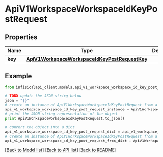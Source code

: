 # ApiV1WorkspaceWorkspaceIdKeyPostRequest


## Properties
Name | Type | Description | Notes
------------ | ------------- | ------------- | -------------
**key** | [**ApiV1WorkspaceWorkspaceIdKeyPostRequestKey**](ApiV1WorkspaceWorkspaceIdKeyPostRequestKey.md) |  | 

## Example

```python
from infisicalapi_client.models.api_v1_workspace_workspace_id_key_post_request import ApiV1WorkspaceWorkspaceIdKeyPostRequest

# TODO update the JSON string below
json = "{}"
# create an instance of ApiV1WorkspaceWorkspaceIdKeyPostRequest from a JSON string
api_v1_workspace_workspace_id_key_post_request_instance = ApiV1WorkspaceWorkspaceIdKeyPostRequest.from_json(json)
# print the JSON string representation of the object
print ApiV1WorkspaceWorkspaceIdKeyPostRequest.to_json()

# convert the object into a dict
api_v1_workspace_workspace_id_key_post_request_dict = api_v1_workspace_workspace_id_key_post_request_instance.to_dict()
# create an instance of ApiV1WorkspaceWorkspaceIdKeyPostRequest from a dict
api_v1_workspace_workspace_id_key_post_request_from_dict = ApiV1WorkspaceWorkspaceIdKeyPostRequest.from_dict(api_v1_workspace_workspace_id_key_post_request_dict)
```
[[Back to Model list]](../README.md#documentation-for-models) [[Back to API list]](../README.md#documentation-for-api-endpoints) [[Back to README]](../README.md)


